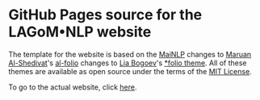 # GitHub Pages source for the LAGoM•NLP website
The template for the website is based on the [MaiNLP](https://github.com/mainlp/mainlp.github.io) changes to [Maruan Al-Shedivat](https://maruan.alshedivat.com/)'s [al-folio](https://github.com/alshedivat/al-folio) changes to [Lia Bogoev](https://liabogoev.com)'s [\*folio theme](https://github.com/bogoli/-folio). All of these themes are available as open source under the terms of the [MIT License](https://github.com/alshedivat/al-folio/blob/master/LICENSE).

To go to the actual website, click [here](https://lagom-nlp.github.io).
